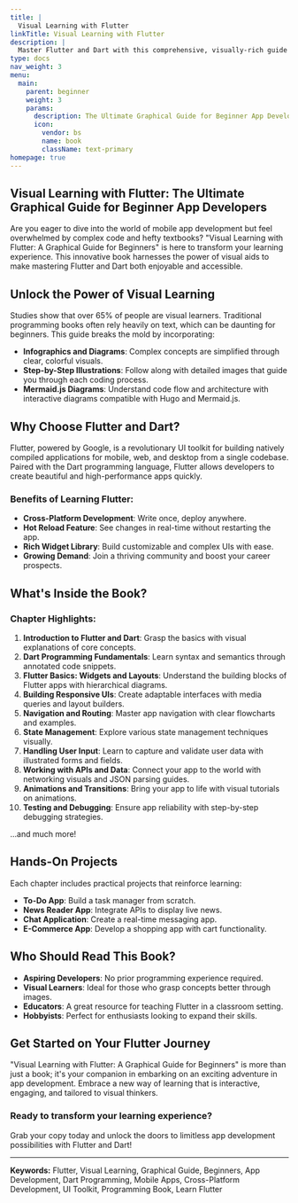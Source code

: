 ```yaml
---
title: |
  Visual Learning with Flutter
linkTitle: Visual Learning with Flutter
description: |
  Master Flutter and Dart with this comprehensive, visually-rich guide designed for aspiring developers.
type: docs
nav_weight: 3
menu:
  main:
    parent: beginner
    weight: 3
    params:
      description: The Ultimate Graphical Guide for Beginner App Developers
      icon:
        vendor: bs
        name: book
        className: text-primary
homepage: true
---
```


## Visual Learning with Flutter: The Ultimate Graphical Guide for Beginner App Developers

Are you eager to dive into the world of mobile app development but feel overwhelmed by complex code and hefty textbooks? "Visual Learning with Flutter: A Graphical Guide for Beginners" is here to transform your learning experience. This innovative book harnesses the power of visual aids to make mastering Flutter and Dart both enjoyable and accessible.

## Unlock the Power of Visual Learning

Studies show that over 65% of people are visual learners. Traditional programming books often rely heavily on text, which can be daunting for beginners. This guide breaks the mold by incorporating:

- **Infographics and Diagrams**: Complex concepts are simplified through clear, colorful visuals.
- **Step-by-Step Illustrations**: Follow along with detailed images that guide you through each coding process.
- **Mermaid.js Diagrams**: Understand code flow and architecture with interactive diagrams compatible with Hugo and Mermaid.js.

## Why Choose Flutter and Dart?

Flutter, powered by Google, is a revolutionary UI toolkit for building natively compiled applications for mobile, web, and desktop from a single codebase. Paired with the Dart programming language, Flutter allows developers to create beautiful and high-performance apps quickly.

### Benefits of Learning Flutter:

- **Cross-Platform Development**: Write once, deploy anywhere.
- **Hot Reload Feature**: See changes in real-time without restarting the app.
- **Rich Widget Library**: Build customizable and complex UIs with ease.
- **Growing Demand**: Join a thriving community and boost your career prospects.

## What's Inside the Book?

### **Chapter Highlights:**

1. **Introduction to Flutter and Dart**: Grasp the basics with visual explanations of core concepts.
2. **Dart Programming Fundamentals**: Learn syntax and semantics through annotated code snippets.
3. **Flutter Basics: Widgets and Layouts**: Understand the building blocks of Flutter apps with hierarchical diagrams.
4. **Building Responsive UIs**: Create adaptable interfaces with media queries and layout builders.
5. **Navigation and Routing**: Master app navigation with clear flowcharts and examples.
6. **State Management**: Explore various state management techniques visually.
7. **Handling User Input**: Learn to capture and validate user data with illustrated forms and fields.
8. **Working with APIs and Data**: Connect your app to the world with networking visuals and JSON parsing guides.
9. **Animations and Transitions**: Bring your app to life with visual tutorials on animations.
10. **Testing and Debugging**: Ensure app reliability with step-by-step debugging strategies.

...and much more!

## Hands-On Projects

Each chapter includes practical projects that reinforce learning:

- **To-Do App**: Build a task manager from scratch.
- **News Reader App**: Integrate APIs to display live news.
- **Chat Application**: Create a real-time messaging app.
- **E-Commerce App**: Develop a shopping app with cart functionality.

## Who Should Read This Book?

- **Aspiring Developers**: No prior programming experience required.
- **Visual Learners**: Ideal for those who grasp concepts better through images.
- **Educators**: A great resource for teaching Flutter in a classroom setting.
- **Hobbyists**: Perfect for enthusiasts looking to expand their skills.

## Get Started on Your Flutter Journey

"Visual Learning with Flutter: A Graphical Guide for Beginners" is more than just a book; it's your companion in embarking on an exciting adventure in app development. Embrace a new way of learning that is interactive, engaging, and tailored to visual thinkers.

### Ready to transform your learning experience?

Grab your copy today and unlock the doors to limitless app development possibilities with Flutter and Dart!

---

**Keywords:** Flutter, Visual Learning, Graphical Guide, Beginners, App Development, Dart Programming, Mobile Apps, Cross-Platform Development, UI Toolkit, Programming Book, Learn Flutter